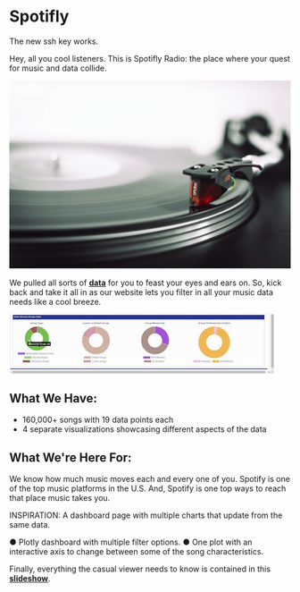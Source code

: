 # Spotifly

The new ssh key works.

Hey, all you cool listeners. This is Spotifly Radio: the place where your quest for music and data collide. 

![vinyl](images/vinyl.jpg)

We pulled all sorts of [**data**](https://www.kaggle.com/yamaerenay/spotify-dataset-19212020-160k-tracks) for you to feast your eyes and ears on. So, kick back and take it all in as our website lets you filter in all your music data needs like a cool breeze. 

![dashboard](images/dashboard_example.jpg)
## What We Have:
*  	160,000+ songs with 19 data points each
*  	4 separate visualizations showcasing different aspects of the data

## What We're Here For:
We know how much music moves each and every one of you. Spotify is one of the top music platforms in the U.S. And, Spotify is one top ways to reach that place music takes you. 
 
INSPIRATION: A dashboard page with multiple charts that update from the same data.
 
●  	Plotly dashboard with multiple filter options.
●  	One plot with an interactive axis to change between some of the song characteristics.

Finally, everything the casual viewer needs to know is contained in this [**slideshow**](https://docs.google.com/presentation/d/1SKnTBXshjlBazAfW8mUmEamAfDC1FD-3My9cVagANB0/edit?usp=sharing). 
 


